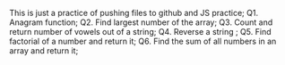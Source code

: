 This is just a practice of pushing files to github and JS practice;
Q1. Anagram function;
Q2. Find largest number of the array;
Q3. Count and return number of vowels out of a string;
Q4. Reverse a string ;
Q5. Find factorial of a number and return it;
Q6. Find the sum of all numbers in an array and return it;
